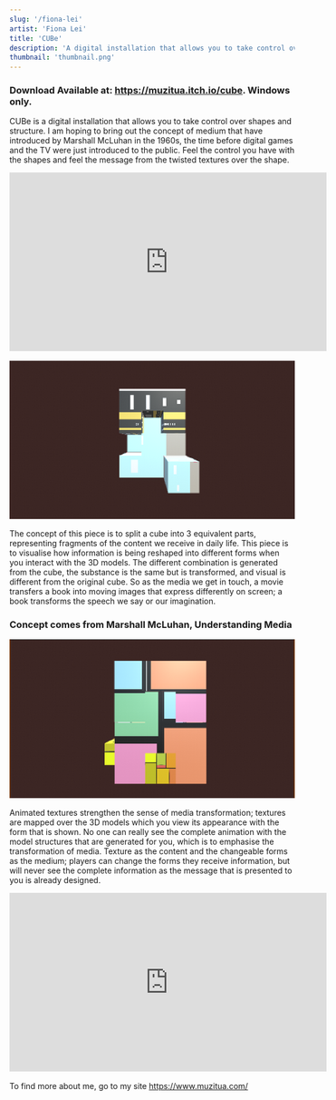```yaml
---
slug: '/fiona-lei'
artist: 'Fiona Lei'
title: 'CUBe'
description: 'A digital installation that allows you to take control over shapes and structure'
thumbnail: 'thumbnail.png'
---
```


### Download Available at: https://muzitua.itch.io/cube. Windows only.

CUBe is a digital installation that allows you to take control over shapes and structure. I am hoping to bring out the concept of medium that have introduced by Marshall McLuhan in the 1960s, the time before digital games and the TV were just introduced to the public. Feel the control you have with the shapes and feel the message from the twisted textures over the shape.

<div class="iframe-wrapper">
<iframe width="560" height="315" src="https://www.youtube.com/embed/6PwUuf-9ljg" frameborder="0" allow="accelerometer; autoplay; clipboard-write; encrypted-media; gyroscope; picture-in-picture" allowfullscreen></iframe>
</div>

![Project look](https://github.com/muziFiona/CCI_Final_CUBe/blob/main/Process/Images/CUBe_06.png?raw=true)

The concept of this piece is to split a cube into 3 equivalent parts, representing fragments of the content we receive in daily life. This piece is to visualise how information is being reshaped into different forms when you interact with the 3D models. The different combination is generated from the cube, the substance is the same but is transformed, and visual is different from the original cube. So as the media we get in touch, a movie transfers a book into moving images that express differently on screen; a book transforms the speech we say or our imagination.

### Concept comes from Marshall McLuhan, Understanding Media

![Installation shape](https://github.com/muziFiona/CCI_Final_CUBe/blob/main/Process/Images/CUBe_05.png?raw=true)

Animated textures strengthen the sense of media transformation; textures are mapped over the 3D models which you view its appearance with the form that is shown. No one can really see the complete animation with the model structures that are generated for you, which is to emphasise the transformation of media. Texture as the content and the changeable forms as the medium; players can change the forms they receive information, but will never see the complete information as the message that is presented to you is already designed.

<div class="iframe-wrapper">
<iframe width="560" height="315" src="https://www.youtube.com/embed/ZoFK_3SN0Jo" frameborder="0" allow="accelerometer; autoplay; clipboard-write; encrypted-media; gyroscope; picture-in-picture" allowfullscreen></iframe>
</div>

To find more about me, go to my site <https://www.muzitua.com/>
